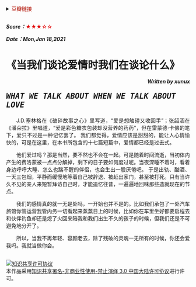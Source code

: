 <details>
    <summary><font color=blue**>豆瓣链接</font> </summary>

##
[<p align=right>豆瓣读书</p>](https://book.douban.com/subject/35026490/) 
<img src='png/006.png' width=900> 
---
</details>

##

***Score：***<font color=yellow**>★★★☆☆</font>

***Date：Mon,Jan 18,2021***

# 《当我们谈论爱情时我们在谈论什么》
***<p align=right>Written by xunux</p>***


<font size=5>
<b><i>
    
    WHAT WE TALK ABOUT WHEN WE TALK ABOUT LOVE

</b></i>
</font>

<p align=justify>
&emsp;&emsp;J.D.塞林格在《破碎故事之心》里写道，“爱是想触碰又收回手”；张韶涵在《潘朵拉》里唱道，“爱是彩色糖衣包装却没营养的药药”，但在雷蒙德·卡佛的笔下，爱只不过是一种记忆罢了。
我们都觉得，爱情应该是甜甜的，能让人心情愉快的，可是在这里，在本书所包含的十七篇短篇中，爱情都已经是过去式。

<p align=justify>
&emsp;&emsp;他们爱过吗？那是当然，要不然也不会在一起。可是随着时间流逝，当初体内产生的费洛蒙被一点点分解掉，剩下的日子要如何度过呢。当夜深睡不着时，看着身边呼呼大睡、怎么也踹不醒的伴侣，也会生出一股厌倦吧。
于是出轨、酗酒、一天三包烟，平静而缓慢地等着自己被辞退、被赶出家门，甚至被打死。只有当许久不见的亲人来短暂拜访自己时，才能追忆往昔，一遍遍地回味那些造就现在的节点。

<p align=justify>
&emsp;&emsp;我们的感情真的就一无是处吗，一开始也并不是的。比如我们承包了一处汽车旅馆你管运营我管内务一切看起来蒸蒸日上的时候，比如你在车里坐好都要启程去和伙伴钓鱼却还是熄了火回来陪我和我们出生不久的孩子的时候，但我们还是不可避免地分开了。

<p align=justify>
&emsp;&emsp;所以，当我不再年轻、容颜老去，除了残破的灵魂一无所有的时候，你还会爱我吗。我就当做你会。


##
<a rel="license" href="http://creativecommons.org/licenses/by-nc-nd/3.0/cn/"><img alt="知识共享许可协议" style="border-width:0" src="https://i.creativecommons.org/l/by-nc-nd/3.0/cn/88x31.png" /></a><br />本作品采用<a rel="license" href="http://creativecommons.org/licenses/by-nc-nd/3.0/cn/">知识共享署名-非商业性使用-禁止演绎 3.0 中国大陆许可协议</a>进行许可。